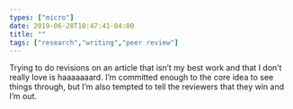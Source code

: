 ```yaml
---
types: ["micro"]
date: 2019-06-28T10:47:41-04:00
title: ""
tags: ["research","writing","peer review"]
---
```

Trying to do revisions on an article that isn’t my best work and that I don’t really love is haaaaaaard. I’m committed enough to the core idea to see things through, but I’m also tempted to tell the reviewers that they win and I’m out.
